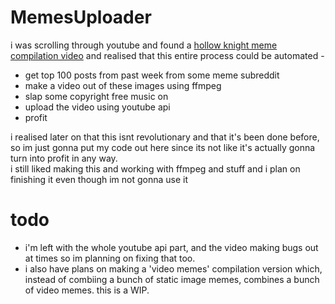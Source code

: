 # MemesUploader
i was scrolling through youtube and found a [hollow knight meme compilation video](https://youtu.be/2YiZtwzOR3Q) and realised that this entire process could be automated -  
* get top 100 posts from past week from some meme subreddit  
* make a video out of these images using ffmpeg  
* slap some copyright free music on  
* upload the video using youtube api  
* profit
  
i realised later on that this isnt revolutionary and that it's been done before, so im just gonna put my code out here since its not like it's actually gonna turn into profit in any way.  
i still liked making this and working with ffmpeg and stuff and i plan on finishing it even though im not gonna use it  
  
# todo
* i'm left with the whole youtube api part, and the video making bugs out at times so im planning on fixing that too.  
* i also have plans on making a 'video memes' compilation version which, instead of combiing a bunch of static image memes, combines a bunch of video memes.  this is a WIP.  

  
